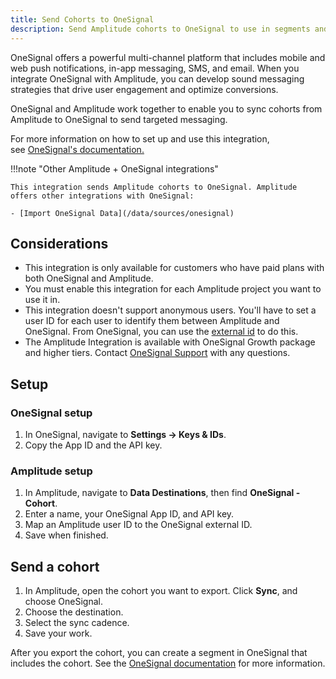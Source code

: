 ```yaml
---
title: Send Cohorts to OneSignal
description: Send Amplitude cohorts to OneSignal to use in segments and send targeted messaging. 
---
```


OneSignal offers a powerful multi-channel platform that includes mobile and web push notifications, in-app messaging, SMS, and email. When you integrate OneSignal with Amplitude, you can develop sound messaging strategies that drive user engagement and optimize conversions. 

OneSignal and Amplitude work together to enable you to sync cohorts from Amplitude to OneSignal to send targeted messaging.

For more information on how to set up and use this integration, see [OneSignal's documentation.](https://documentation.onesignal.com/docs/amplitude)

!!!note "Other Amplitude + OneSignal integrations"

    This integration sends Amplitude cohorts to OneSignal. Amplitude offers other integrations with OneSignal: 

    - [Import OneSignal Data](/data/sources/onesignal)

## Considerations

- This integration is only available for customers who have paid plans with both OneSignal and Amplitude.
- You must enable this integration for each Amplitude project you want to use it in.
- This integration doesn't support anonymous users. You'll have to set a user ID for each user to identify them between Amplitude and OneSignal. From OneSignal, you can use the [external id](https://documentation.onesignal.com/docs/external-user-ids) to do this. 
- The Amplitude Integration is available with OneSignal Growth package and higher tiers. Contact <a href="mailto:support@onesignal.com">OneSignal Support</a> with any questions.

## Setup

### OneSignal setup

1. In OneSignal, navigate to **Settings → Keys & IDs**. 
2. Copy the App ID and the API key.

### Amplitude setup

1. In Amplitude, navigate to **Data Destinations**, then find **OneSignal - Cohort**.
2. Enter a name, your OneSignal App ID, and API key.
3. Map an Amplitude user ID to the OneSignal external ID.
4. Save when finished. 

## Send a cohort

1. In Amplitude, open the cohort you want to export. Click **Sync**, and choose OneSignal.
2. Choose the destination.
3. Select the sync cadence.
4. Save your work.

After you export the cohort, you can create a segment in OneSignal that includes the cohort. See the [OneSignal documentation](https://documentation.onesignal.com/docs/amplitude#step-6-how-to-use-an-amplitude-cohort-within-your-segment) for more information.
